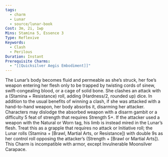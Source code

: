 ```yaml
---
tags:
  - charm
  - Lunar
  - source/lunar-book
Cost: 3m, 2i, 1wp
Mins: Stamina 5, Essence 3
Type: Reflexive
Keywords:
  - Clash
  - Perilous
Duration: Instant
Prerequisite Charms:
  - "[[Quicksilver Aegis Embodiment]]"
---
```

The Lunar’s body becomes fluid and permeable as she’s struck, her foe’s weapon entering her flesh only to be trapped by twisting cords of sinew, swift-congealing blood, or a cage of solid bone. She clashes an attack with a (Stamina + Resistance) roll, adding (Hardness/2, rounded up) dice. In addition to the usual benefits of winning a clash, if she was attacked with a hand-to-hand weapon, her body absorbs it, disarming her attacker. Characters may dislodge the absorbed weapon with a disarm gambit or a difficulty 5 feat of strength that requires Strength 5+. If the attacker used a weapon with the Natural or Worn tag, his limb is instead mired in the Lunar’s flesh. Treat this as a grapple that requires no attack or Initiative roll; the Lunar rolls (Stamina + [Brawl, Martial Arts, or Resistance]) with double 9s as her control roll opposing the attacker’s (Strength + [Brawl or Martial Arts]). This Charm is incompatible with armor, except Invulnerable Moonsilver Carapace.